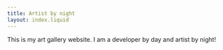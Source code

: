 ```yaml
---
title: Artist by night
layout: index.liquid
---
```


This is my art gallery website. I am a developer by day and artist by night!
